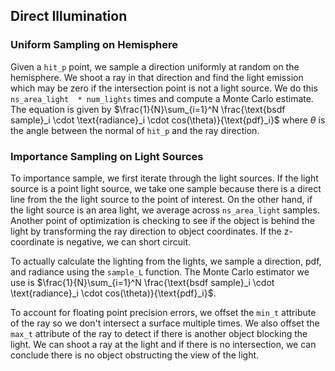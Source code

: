 ## Direct Illumination 

### Uniform Sampling on Hemisphere

Given a `hit_p` point, we sample a direction uniformly at random on the hemisphere. We shoot a ray in that direction and find the light emission which may be zero if the intersection point is not a light source. We do this `ns_area_light  * num_lights` times and compute a Monte Carlo estimate. The equation is given by $\frac{1}{N}\sum_{i=1}^N \frac{\text{bsdf sample}_i \cdot \text{radiance}_i \cdot cos(\theta)}{\text{pdf}_i}$ where $\theta$ is the angle between the normal of `hit_p` and the ray direction.

### Importance Sampling on Light Sources

To importance sample, we first iterate through the light sources. If the light source is a point light source, we take one sample because there is a direct line from the the light source to the point of interest. On the other hand, if the light source is an area light, we average across `ns_area_light` samples. Another point of optimization is checking to see if the object is behind the light by transforming the ray direction to object coordinates. If the z-coordinate is negative, we can short circuit. 

To actually calculate the lighting from the lights, we sample a direction, pdf, and radiance using the `sample_L` function. The Monte Carlo estimator we use is $\frac{1}{N}\sum_{i=1}^N \frac{\text{bsdf sample}_i \cdot \text{radiance}_i \cdot cos(\theta)}{\text{pdf}_i}$. 

To account for floating point precision errors, we offset the `min_t` attribute of the ray so we don't intersect a surface multiple times. We also offset the `max_t` attribute of the ray to detect if there is another object blocking the light. We can shoot a ray at the light and if there is no intersection, we can conclude there is no object obstructing the view of the light. 
